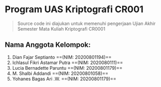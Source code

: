 # Program UAS Kriptografi CR001

> Source code ini diajukan untuk memenuhi pengerjaan Ujian Akhir Semester Mata Kuliah Kriptografi CR0001

## Nama Anggota Kelompok:

1. Dian Fajar Septianto ==(NIM: 20200801194)==
2. Ichlasul Fikri Astamar Putra ==(NIM: 2020080111)==
3. Lucia Bernadette Paruntu ==(NIM: 20200801179)==
4. M. Shalbi Addandi ==(NIM: 20200801058)==
5. Yohanes Bagas Ari .W. ==(NIM: 20200801179)==
